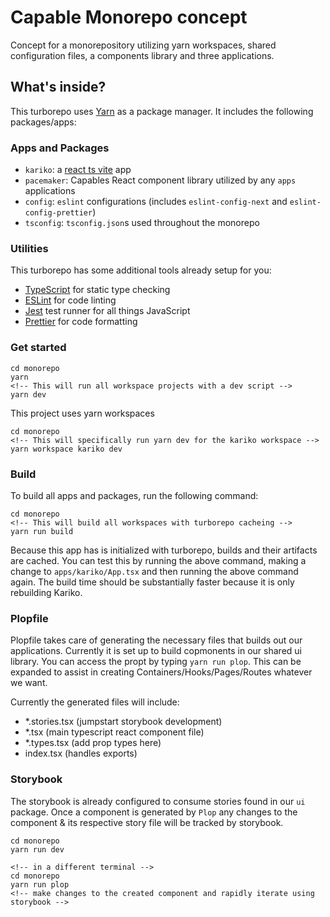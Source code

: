 # Capable Monorepo concept

Concept for a monorepository utilizing yarn workspaces, shared configuration files, a components library and three applications.

## What's inside?

This turborepo uses [Yarn](https://classic.yarnpkg.com/lang/en/) as a package manager. It includes the following packages/apps:

### Apps and Packages

- `kariko`: a [react ts vite](https://vitejs.dev/) app
- `pacemaker`: Capables React component library utilized by any `apps` applications
- `config`: `eslint` configurations (includes `eslint-config-next` and `eslint-config-prettier`)
- `tsconfig`: `tsconfig.json`s used throughout the monorepo

### Utilities

This turborepo has some additional tools already setup for you:

- [TypeScript](https://www.typescriptlang.org/) for static type checking
- [ESLint](https://eslint.org/) for code linting
- [Jest](https://jestjs.io) test runner for all things JavaScript
- [Prettier](https://prettier.io) for code formatting

### Get started

```
cd monorepo
yarn
<!-- This will run all workspace projects with a dev script -->
yarn dev
```

This project uses yarn workspaces

```
cd monorepo
<!-- This will specifically run yarn dev for the kariko workspace -->
yarn workspace kariko dev
```

### Build

To build all apps and packages, run the following command:

```
cd monorepo
<!-- This will build all workspaces with turborepo cacheing -->
yarn run build
```

Because this app has is initialized with turborepo, builds and their artifacts are cached. You can test this by running the above command, making a change to `apps/kariko/App.tsx` and then running the above command again. The build time should be substantially faster because it is only rebuilding Kariko.

### Plopfile

Plopfile takes care of generating the necessary files that builds out our applications. Currently it is set up to build copmonents in our shared ui library. You can access the propt by typing `yarn run plop`. This can be expanded to assist in creating Containers/Hooks/Pages/Routes whatever we want.

Currently the generated files will include:

- \*.stories.tsx (jumpstart storybook development)
- \*.tsx (main typescript react component file)
- \*.types.tsx (add prop types here)
- index.tsx (handles exports)

### Storybook

The storybook is already configured to consume stories found in our `ui` package. Once a component is generated by `Plop` any changes to the component & its respective story file will be tracked by storybook.

```
cd monorepo
yarn run dev

<!-- in a different terminal -->
cd monorepo
yarn run plop
<!-- make changes to the created component and rapidly iterate using storybook -->
```
